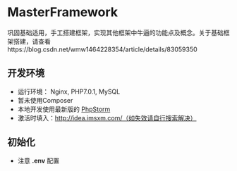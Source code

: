 # MasterFramework
巩固基础适用，手工搭建框架，实现其他框架中牛逼的功能点及概念。关于基础框架搭建，请查看https://blog.csdn.net/wmw1464228354/article/details/83059350

## 开发环境
    
- 运行环境： Nginx, PHP7.0.1, MySQL 
- 暂未使用Composer
- 本地开发使用最新版的 [PhpStorm](https://www.jetbrains.com/phpstorm/download/) 
- 激活时填入：http://idea.imsxm.com/（如失效请自行搜索解决）

## 初始化
- 注意 **.env** 配置
